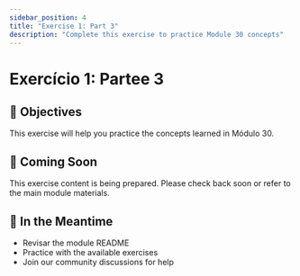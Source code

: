 ```yaml
---
sidebar_position: 4
title: "Exercise 1: Part 3"
description: "Complete this exercise to practice Module 30 concepts"
---
```


# Exercício 1: Partee 3

## 🎯 Objectives

This exercise will help you practice the concepts learned in Módulo 30.

## 📝 Coming Soon

This exercise content is being prepared. Please check back soon or refer to the main module materials.

## 🚀 In the Meantime

- Revisar the module README
- Practice with the available exercises
- Join our community discussions for help
